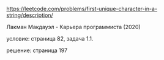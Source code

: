 https://leetcode.com/problems/first-unique-character-in-a-string/description/

Лакман Макдауэл - Карьера программиста (2020)

условие: страница 82, задача 1.1.

решение: страница 197

